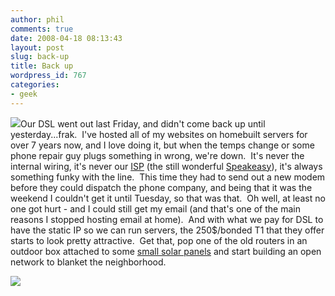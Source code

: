 ```yaml
---
author: phil
comments: true
date: 2008-04-18 08:13:43
layout: post
slug: back-up
title: Back up
wordpress_id: 767
categories:
- geek
---
```


[![](http://www.fak3r.com/wp-content/uploads/2008/04/modem1971small-240x300.jpg)](http://www.fak3r.com/wp-content/uploads/2008/04/modem1971small.jpg)Our DSL went out last Friday, and didn't come back up until yesterday...frak.  I've hosted all of my websites on homebuilt servers for over 7 years now, and I love doing it, but when the temps change or some phone repair guy plugs something in wrong, we're down.  It's never the internal wiring, it's never our [ISP](http://en.wikipedia.org/wiki/Internet_service_provider) (the still wonderful [Speakeasy](http://www.fak3r.com/?s=speakeasy)), it's always something funky with the line.  This time they had to send out a new modem before they could dispatch the phone company, and being that it was the weekend I couldn't get it until Tuesday, so that was that.  Oh well, at least no one got hurt - and I could still get my email (and that's one of the main reasons I stopped hosting email at home).  And with what we pay for DSL to have the static IP so we can run servers, the 250$/bonded T1 that they offer starts to look pretty attractive.  Get that, pop one of the old routers in an outdoor box attached to some [small solar panels](http://cgi.ebay.com/45-watt-15W-x-3-Solar-Panel-Power-Lighting-System_W0QQitemZ320240783378QQihZ011QQcategoryZ41981QQtcZphotoQQssPageNameZWDVWQQrdZ1QQcmdZViewItem) and start building an open network to blanket the neighborhood.


[![](http://img.zemanta.com/pixie.png?x-id=bab6acba-bfc8-46ba-b060-37d735baef69)](http://www.zemanta.com/)
